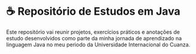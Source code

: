<h1>☕ Repositório de Estudos em Java</h1>
<p>Este repositório vai reunir projetos, exercícios práticos e anotações de estudo desenvolvidos 
  como parte da minha jornada de aprendizado na linguagem Java no meu periodo da Universidade Internacional do Cuanza.</p>

  

